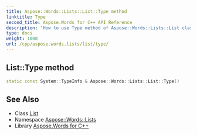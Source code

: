 ```yaml
---
title: Aspose::Words::Lists::List::Type method
linktitle: Type
second_title: Aspose.Words for C++ API Reference
description: 'How to use Type method of Aspose::Words::Lists::List class in C++.'
type: docs
weight: 1000
url: /cpp/aspose.words.lists/list/type/
---
```

## List::Type method




```cpp
static const System::TypeInfo & Aspose::Words::Lists::List::Type()
```

## See Also

* Class [List](../)
* Namespace [Aspose::Words::Lists](../../)
* Library [Aspose.Words for C++](../../../)
